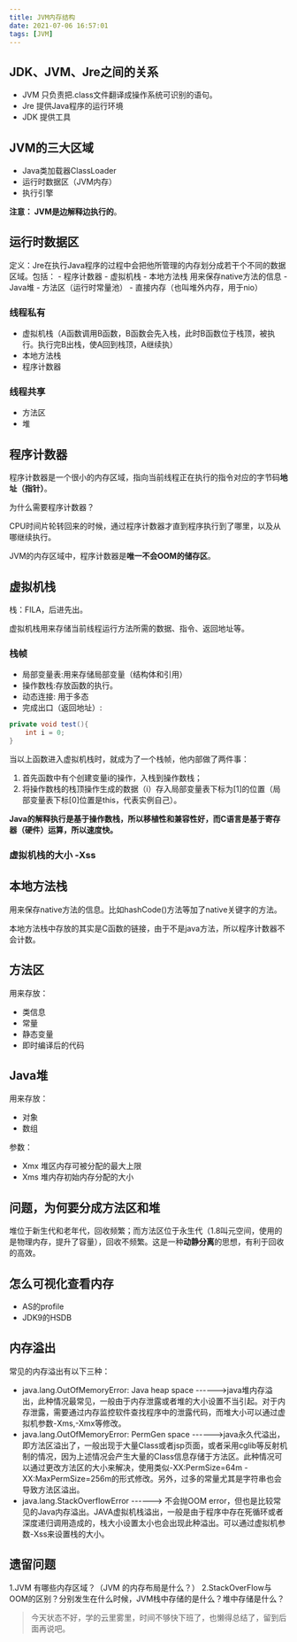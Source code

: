 ```yaml
---
title: JVM内存结构
date: 2021-07-06 16:57:01
tags: [JVM]
---
```


## JDK、JVM、Jre之间的关系

- JVM   只负责把.class文件翻译成操作系统可识别的语句。
- Jre   提供Java程序的运行环境
- JDK   提供工具

## JVM的三大区域

- Java类加载器ClassLoader
- 运行时数据区（JVM内存）
- 执行引擎

**注意： JVM是边解释边执行的**。

## 运行时数据区

定义：Jre在执行Java程序的过程中会把他所管理的内存划分成若干个不同的数据区域。包括：
    - 程序计数器
    - 虚拟机栈
    - 本地方法栈 用来保存native方法的信息
    - Java堆
    - 方法区（运行时常量池）
    - 直接内存（也叫堆外内存，用于nio）

### 线程私有

- 虚拟机栈（A函数调用B函数，B函数会先入栈，此时B函数位于栈顶，被执行。执行完B出栈，使A回到栈顶，A继续执）
- 本地方法栈
- 程序计数器

### 线程共享

- 方法区
- 堆

## 程序计数器

程序计数器是一个很小的内存区域，指向当前线程正在执行的指令对应的字节码**地址（指针）**。

为什么需要程序计数器？

CPU时间片轮转回来的时候，通过程序计数器才直到程序执行到了哪里，以及从哪继续执行。

JVM的内存区域中，程序计数器是**唯一不会OOM的储存区**。

## 虚拟机栈

栈：FILA，后进先出。

虚拟机栈用来存储当前线程运行方法所需的数据、指令、返回地址等。

### 栈帧

- 局部变量表:用来存储局部变量（结构体和引用）
- 操作数栈:存放函数的执行。
- 动态连接: 用于多态    
- 完成出口（返回地址）:

```java
private void test(){
    int i = 0;
}
```

当以上函数进入虚拟机栈时，就成为了一个栈帧，他内部做了两件事：

1. 首先函数中有个创建变量i的操作，入栈到操作数栈；
2. 将操作数栈的栈顶操作生成的数据（i）存入局部变量表下标为[1]的位置（局部变量表下标[0]位置是this，代表实例自己）。

**Java的解释执行是基于操作数栈，所以移植性和兼容性好，而C语言是基于寄存器（硬件）运算，所以速度快。**

### 虚拟机栈的大小 -Xss 

## 本地方法栈

用来保存native方法的信息。比如hashCode()方法等加了native关键字的方法。

本地方法栈中存放的其实是C函数的链接，由于不是java方法，所以程序计数器不会计数。

## 方法区

用来存放：

- 类信息
- 常量
- 静态变量
- 即时编译后的代码

## Java堆

用来存放：

- 对象
- 数组

参数：

- Xmx 堆区内存可被分配的最大上限
- Xms 堆内存初始内存分配的大小

## 问题，为何要分成方法区和堆

堆位于新生代和老年代，回收频繁；而方法区位于永生代（1.8叫元空间，使用的是物理内存，提升了容量），回收不频繁。这是一种**动静分离**的思想，有利于回收的高效。

## 怎么可视化查看内存

- AS的profile
- JDK9的HSDB

## 内存溢出

常见的内存溢出有以下三种：

- java.lang.OutOfMemoryError: Java heap space ------>java堆内存溢出，此种情况最常见，一般由于内存泄露或者堆的大小设置不当引起。对于内存泄露，需要通过内存监控软件查找程序中的泄露代码，而堆大小可以通过虚拟机参数-Xms,-Xmx等修改。
- java.lang.OutOfMemoryError: PermGen space ------>java永久代溢出，即方法区溢出了，一般出现于大量Class或者jsp页面，或者采用cglib等反射机制的情况，因为上述情况会产生大量的Class信息存储于方法区。此种情况可以通过更改方法区的大小来解决，使用类似-XX:PermSize=64m -XX:MaxPermSize=256m的形式修改。另外，过多的常量尤其是字符串也会导致方法区溢出。
- java.lang.StackOverflowError ------> 不会抛OOM error，但也是比较常见的Java内存溢出。JAVA虚拟机栈溢出，一般是由于程序中存在死循环或者深度递归调用造成的，栈大小设置太小也会出现此种溢出。可以通过虚拟机参数-Xss来设置栈的大小。

## 遗留问题

1.JVM 有哪些内存区域？（JVM 的内存布局是什么？）
2.StackOverFlow与OOM的区别？分别发生在什么时候，JVM栈中存储的是什么？堆中存储是什么？

>今天状态不好，学的云里雾里，时间不够快下班了，也懒得总结了，留到后面再说吧。